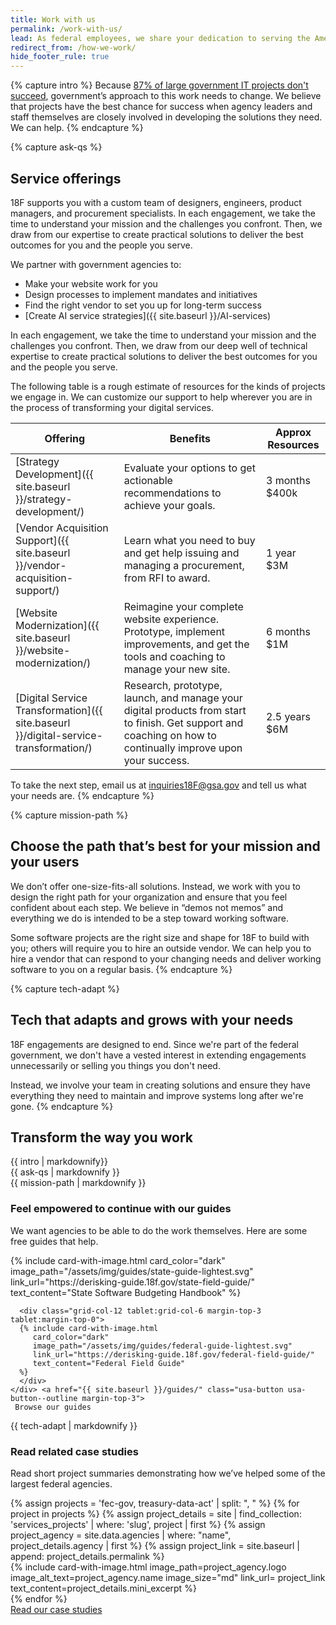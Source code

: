 ```yaml
---
title: Work with us
permalink: /work-with-us/
lead: As federal employees, we share your dedication to serving the American&nbsp;public.
redirect_from: /how-we-work/
hide_footer_rule: true
---
```


{% capture intro %}
Because [87% of large government IT projects don't succeed](https://derisking-guide.18f.gov/), government’s approach to this work needs to change. We believe that projects have the best chance for success when agency leaders and staff themselves are closely involved in developing the solutions they need. We can help.
{% endcapture %}

{% capture ask-qs %}
## Service offerings

18F supports you with a custom team of designers, engineers, product managers, and procurement specialists. In each engagement, we take the time to understand your mission and the challenges you confront. Then, we draw from our expertise to create practical solutions to deliver the best outcomes for you and the people you serve.

We partner with government agencies to:
- Make your website work for you
- Design processes to implement mandates and initiatives
- Find the right vendor to set you up for long-term success
- [Create AI service strategies]({{ site.baseurl }}/AI-services)

In each engagement, we take the time to understand your mission and the challenges you confront. Then, we draw from our deep well of technical expertise to create practical solutions to deliver the best outcomes for you and the people you serve.

The following table is a rough estimate of resources for the kinds of projects we engage in. We can customize our support to help wherever you are in the process of transforming your digital services.

| Offering      | Benefits  | Approx Resources |
| ----------- | ----------- | ----------- |
|[Strategy Development]({{ site.baseurl }}/strategy-development/)   | Evaluate your options to get actionable recommendations to achieve your goals.  | 3 months   $400k|
|[Vendor Acquisition Support]({{ site.baseurl }}/vendor-acquisition-support/)   |Learn what you need to buy and get help issuing and managing a procurement, from RFI to award.   | 1 year    $3M|
|[Website Modernization]({{ site.baseurl }}/website-modernization/)  | Reimagine your complete website experience. Prototype, implement improvements, and get the tools and coaching to manage your new site.  |6 months $1M  |
|[Digital Service Transformation]({{ site.baseurl }}/digital-service-transformation/)  |Research, prototype, launch, and manage your digital products from start to finish. Get support and coaching on how to continually improve upon your success.   | 2.5 years $6M|


To take the next step, email us at <a href="mailto:inquiries18F@gsa.gov">inquiries18F@gsa.gov</a> and tell us what your needs are.
{% endcapture %}

{% capture mission-path %}
## Choose the path that’s best for your mission and your users

We don’t offer one-size-fits-all solutions. Instead, we work with you to design the right path for your organization and ensure that you feel confident about each step. We believe in “demos not memos” and everything we do is intended to be a step toward working software.

Some software projects are the right size and shape for 18F to build with you; others will require you to hire an outside vendor. We can help you to hire a vendor that can respond to your changing needs and deliver working software to you on a regular basis.
{% endcapture %}

{% capture tech-adapt %}
## Tech that adapts and grows with your needs

18F engagements are designed to end. Since we're part of the federal government, we don't have a vested interest in extending engagements unnecessarily or selling you things you don't need.

Instead, we involve your team in creating solutions and ensure they have everything they need to maintain and improve systems long after we're gone.
{% endcapture %}


<section class="usa-section usa-section--dark bg-primary-darker section-padding-6">
<div class="grid-container">
  <div class="grid-row">
    <div class="grid-col">
      <h2>Transform the way you work</h2>
      <div class="font-sans-lg">
        {{ intro | markdownify}}
      </div>
    </div>
  </div>
</div>
</section>

<section class="usa-section bg-base-lightest">
  <div class="grid-container">
    <div class="grid-row grid-gap">
      <div class="tablet-lg:grid-col-7">
        {{ ask-qs | markdownify }}
      </div>
      <div class="tablet-lg:grid-col-5">
        <img src="{{ site.baseurl }}/assets/img/work-with-us/work-with-us-illo-2.svg"
        alt=""
        >
      </div>
    </div>
  </div>
</section>

<section class="usa-section">
  <div class="grid-container">
    <div class="grid-row">
      <div class="tablet-lg:grid-col-7">
         {{ mission-path | markdownify }}
      </div>
      <div class="tablet-lg:grid-col-5">
        <img src="{{ site.baseurl }}/assets/img/work-with-us/work-with-us-illo-1.svg"
        alt=""
        >
      </div>
    </div>
    <h3 class="text-normal"> Feel empowered to continue with our guides</h3>
    <p class="font-sans-lg"> We want agencies to be able to do the work themselves. Here are some free guides that help. </p>
    <div class="grid-row grid-gap-md">
      <div class="grid-col-12 tablet:grid-col-6 margin-top-3 tablet:margin-top-0">
      {% include card-with-image.html
         card_color="dark"
         image_path="/assets/img/guides/state-guide-lightest.svg"
         link_url="https://derisking-guide.18f.gov/state-field-guide/"
         text_content="State Software Budgeting Handbook"
      %}
      </div>

      <div class="grid-col-12 tablet:grid-col-6 margin-top-3 tablet:margin-top-0">
      {% include card-with-image.html
         card_color="dark"
         image_path="/assets/img/guides/federal-guide-lightest.svg"
         link_url="https://derisking-guide.18f.gov/federal-field-guide/"
         text_content="Federal Field Guide"
      %}
      </div>
    </div> <a href="{{ site.baseurl }}/guides/" class="usa-button usa-button--outline margin-top-3">
     Browse our guides
   </a>
  </div>
</section>

<section class="usa-section bg-base-lightest">
  <div class="grid-container">
    <div class="grid-row">
      <div class="tablet-lg:grid-col-7">
         {{ tech-adapt | markdownify }}
      </div>
      <div class="tablet-lg:grid-col-5">
        <img src="{{ site.baseurl }}/assets/img/work-with-us/work-with-us-illo-3.svg"
        alt=""
        >
      </div>
    </div>
    <h3 class="text-normal">Read related case studies</h3>
    <p class="font-sans-lg">Read short project summaries demonstrating how we’ve helped some of the largest federal agencies.</p>
    <div class="grid-row grid-gap-md">
    {% assign projects = 'fec-gov, treasury-data-act' | split: ", " %}
    {% for project in projects %}
      {% assign project_details = site | find_collection: 'services_projects' | where: 'slug', project | first %}
      {% assign project_agency = site.data.agencies | where: "name", project_details.agency | first %}
      {% assign project_link = site.baseurl | append: project_details.permalink %}
      <div class="grid-col-12 tablet:grid-col-6 margin-top-3 tablet:margin-top-0">
        {% include card-with-image.html
           image_path=project_agency.logo
           image_alt_text=project_agency.name
           image_size="md"
           link_url= project_link
           text_content=project_details.mini_excerpt
        %}
      </div>
    {% endfor %}
    </div>
   <a href="{{ site.baseurl }}/our-work/" class="usa-button usa-button--outline margin-top-3">
     Read our case studies
   </a>
  </div>
</section>

